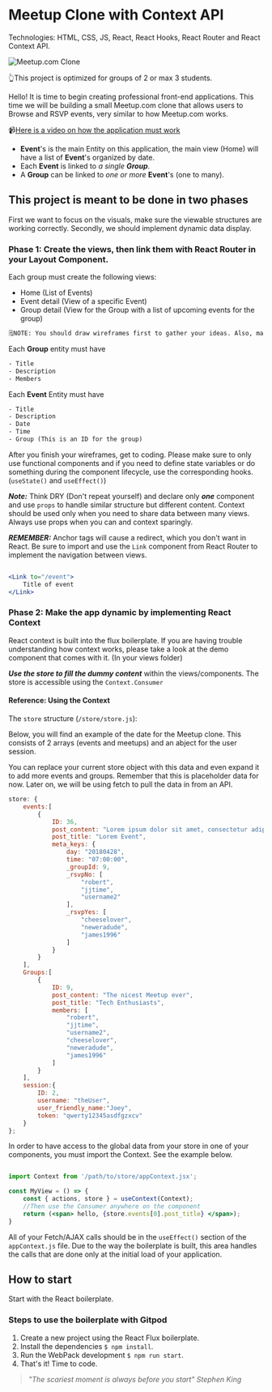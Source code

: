 # Meetup Clone with Context API

Technologies: HTML, CSS, JS, React, React Hooks, React Router and React Context API.

![Meetup.com Clone](https://github.com/breatheco-de/exercise-meetup-clone-react/blob/master/preview.png?raw=true)

👆This project is optimized for groups of 2 or max 3 students.

Hello! It is time to begin creating professional front-end applications. This time
we will be building a small Meetup.com clone that allows users to Browse and RSVP events, very similar to how Meetup.com works.

📹[Here is a video on how the application must work](https://github.com/breatheco-de/exercise-meetup-clone-react/blob/master/preview.webm?raw=true)

- **Event**'s is the main Entity on this application, the main view (Home) will have a list of **Event**'s organized by date.
- Each **Event** is linked to _a single **Group**_.
- A **Group** can be linked to _one or more_ **Event**'s (one to many).

## This project is meant to be done in two phases

First we want to focus on the visuals, make sure the viewable structures are working correctly. 
Secondly, we should implement dynamic data display.

### Phase 1: Create the views, then link them with React Router in your Layout Component.

Each group must create the following views:

- Home (List of Events)
- Event detail (View of a specific Event)
- Group detail (View for the Group with a list of upcoming events for the group)

```txt
🗒NOTE: You should draw wireframes first to gather your ideas. Also, make sure to use dummy content initially. PLEASE USE MEETUP.COM AS A DESIGN REFERENCE!
```

Each **Group** entity must have

```txt
- Title
- Description
- Members
```

Each **Event** Entity must have

```txt
- Title
- Description
- Date
- Time
- Group (This is an ID for the group)
```

After you finish your wireframes, get to coding. Please make sure to only use functional components and if you need to define state variables or do something during the component lifecycle, use the corresponding hooks. (`useState()` and `useEffect()`)

***Note:*** Think DRY (Don't repeat yourself) and declare only ***one*** component and use ```props``` to handle similar structure but different content. Context should be used only when you need to share data between many views. Always use props when you can and context sparingly.

***REMEMBER:*** Anchor tags will cause a redirect, which you don't want in React. Be sure to import and use the ```Link``` component from React Router to implement the navigation between views.

```jsx

<Link to="/event">
    Title of event
</Link>
```

### Phase 2: Make the app dynamic by implementing React Context

React context is built into the flux boilerplate. If you are having trouble understanding how context works, please take a look at the demo component that comes with it. (In your views folder)

***Use the store to fill the dummy content*** within the views/components. The store is accessible using the ```Context.Consumer```

#### Reference: Using the Context

The `store` structure (```/store/store.js```):

Below, you will find an example of the date for the Meetup clone. This consists of 2 arrays (events and meetups) and an abject for the user session.

You can replace your current store object with this data and even expand it to add more events and groups. Remember that this is placeholder data for now. Later on, we will be using fetch to pull the data in from an API.

```javascript
store: {
    events:[
        {
            ID: 36,
            post_content: "Lorem ipsum dolor sit amet, consectetur adipiscing elit. Sed nec libero consectetur risus vehicula interdum eu at elit. Proin a commodo erat, eu molestie ipsum. Aliquam tristique nunc a est tristique, et convallis risus ullamcorper. Fusce nec massa ac enim pellentesque ornare. Pellentesque non sapien varius, pellentesque tellus sit amet, facilisis justo. Duis rhoncus nunc id elementum dapibus. Sed dictum lacinia vestibulum.",
            post_title: "Lorem Event",
            meta_keys: {
                day: "20180428",
                time: "07:00:00",
                _groupId: 9,
                _rsvpNo: [
                    "robert",
                    "jjtime",
                    "username2"
                ],
                _rsvpYes: [
                    "cheeselover",
                    "neweradude",
                    "james1996"
                ]
            }
        }
    ],
    Groups:[
        {
            ID: 9,
            post_content: "The nicest Meetup ever",
            post_title: "Tech Enthusiasts",
            members: [
                "robert",
                "jjtime",
                "username2",
                "cheeselover",
                "neweradude",
                "james1996"
            ]
        }
    ],
    session:{
        ID: 2,
        username: "theUser",
        user_friendly_name:"Joey",
        token: "qwerty12345asdfgzxcv"
    }
};
```

In order to have access to the global data from your store in one of your components, you must import the Context. See the example below.

```jsx

import Context from '/path/to/store/appContext.jsx';

const MyView = () => {
    const { actions, store } = useContext(Context);
    //Then use the Consumer anywhere on the component
    return (<span> hello, {store.events[0].post_title} </span>);
}
```

All of your Fetch/AJAX calls should be in the `useEffect()` section of the `appContext.js` file. Due to the way the boilerplate is built, this area handles the calls that are done only at the initial load of your application.

## How to start

Start with the React boilerplate.

### Steps to use the boilerplate with Gitpod

1. Create a new project using the React Flux boilerplate.
2. Install the dependencies `$ npm install`.
3. Run the WebPack development `$ npm run start`.
4. That's it! Time to code.

> _"The scariest moment is always before you start"_
> _Stephen King_

